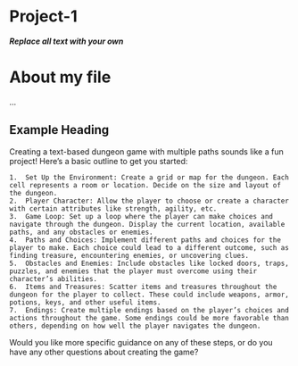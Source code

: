 # Project-1
***Replace all text with your own***
# About my file
...

## Example Heading
Creating a text-based dungeon game with multiple paths sounds like a fun project! Here’s a basic outline to get you started:

	1.	Set Up the Environment: Create a grid or map for the dungeon. Each cell represents a room or location. Decide on the size and layout of the dungeon.
	2.	Player Character: Allow the player to choose or create a character with certain attributes like strength, agility, etc.
	3.	Game Loop: Set up a loop where the player can make choices and navigate through the dungeon. Display the current location, available paths, and any obstacles or enemies.
	4.	Paths and Choices: Implement different paths and choices for the player to make. Each choice could lead to a different outcome, such as finding treasure, encountering enemies, or uncovering clues.
	5.	Obstacles and Enemies: Include obstacles like locked doors, traps, puzzles, and enemies that the player must overcome using their character’s abilities.
	6.	Items and Treasures: Scatter items and treasures throughout the dungeon for the player to collect. These could include weapons, armor, potions, keys, and other useful items.
	7.	Endings: Create multiple endings based on the player’s choices and actions throughout the game. Some endings could be more favorable than others, depending on how well the player navigates the dungeon.

Would you like more specific guidance on any of these steps, or do you have any other questions about creating the game?